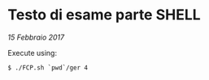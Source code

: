 # Testo di esame parte SHELL
*15 Febbraio 2017*

Execute using:
```console
$ ./FCP.sh `pwd`/ger 4
```